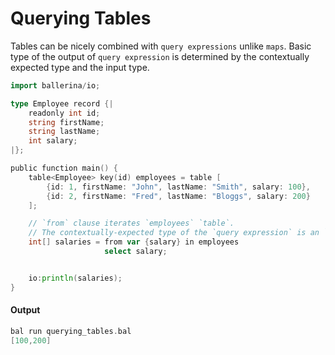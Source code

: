 # Querying Tables

 Tables can be nicely combined with `query expressions` unlike `maps`. Basic type of the output of
 `query expression` is determined by the contextually expected type and the input type.

```go
import ballerina/io;

type Employee record {|
    readonly int id;
    string firstName;
    string lastName;
    int salary;
|};

public function main() {
    table<Employee> key(id) employees = table [
        {id: 1, firstName: "John", lastName: "Smith", salary: 100},
        {id: 2, firstName: "Fred", lastName: "Bloggs", salary: 200}
    ];

    // `from` clause iterates `employees` `table`.
    // The contextually-expected type of the `query expression` is an `int[]`.
    int[] salaries = from var {salary} in employees
                     select salary;


    io:println(salaries);
}
```

#### Output

```go
bal run querying_tables.bal
[100,200]
```